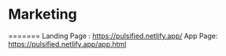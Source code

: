 # Marketing
=======
Landing Page : https://pulsified.netlify.app/
App Page: https://pulsified.netlify.app/app.html


